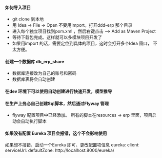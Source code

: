 #### 如何导入项目

- git clone 到本地
- 用 Idea -> File -> Open 不要用Import。打开ddd-erp 那个目录
- 进入每个独立项目找到pom.xml ，然后右键点击 ——> Add as Maven Project
- 等待下载包完成。这样就可以多模块项目开发了
- 如果用import 的话，需要定位到具体的项目，这时会打开多个Idea 窗口，
不太方便。

#### 创建一个数据库 db_erp_share 
- 数据库连接改为自己的账号和密码
- 数据库表将会自动创建


#### 在dev 环境下可以使用自动创建进行快速开发，模型推导

#### 在生产上务必自己创建Sql脚本，然后通过Flyway 管理

- flyway 配置项目中已经添加。
所有的脚本在resources -> erp 里面，项目启动会自动执行脚本

#### 如果没有配置 Eureka 项目会报错，这个不会影响使用

如果想不报错，启动一个Eureka 即可，更改配置项信息
eureka:
  client:
    serviceUrl:
      defaultZone: http://localhost:8000/eureka/
